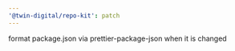 ```yaml
---
'@twin-digital/repo-kit': patch
---
```


format package.json via prettier-package-json when it is changed

